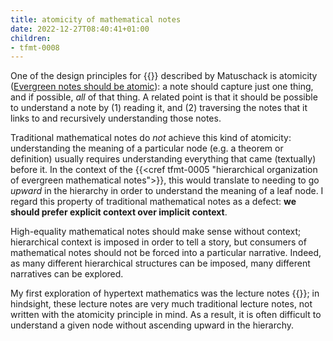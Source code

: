 ```yaml
---
title: atomicity of mathematical notes
date: 2022-12-27T08:40:41+01:00
children:
- tfmt-0008
---
```


One of the design principles for {{<cref tfmt-0003>}} described by Matuschack is atomicity ([Evergreen notes should be atomic](https://notes.andymatuschak.org/Evergreen_notes?stackedNotes=z4Rrmh17vMBbauEGnFPTZSK3UmdsGExLRfZz1)): a note should capture just one thing, and if possible, *all* of that thing. A related point is that it should be possible to understand a note by (1) reading it, and (2) traversing the notes that it links to and recursively understanding those notes.

Traditional mathematical notes do *not* achieve this kind of atomicity: understanding the meaning of a particular node (e.g. a theorem or definition) usually requires understanding everything that came (textually) before it. In the context of the {{<cref tfmt-0005 "hierarchical organization of evergreen mathematical notes">}}, this would translate to needing to go *upward* in the hierarchy in order to understand the meaning of a leaf node. I regard this property of traditional mathematical notes as a defect: **we should prefer explicit context over implicit context**.

High-equality mathematical notes should make sense without context; hierarchical context is imposed in order to tell a story, but consumers of mathematical notes should not be forced into a particular narrative. Indeed, as many different hierarchical structures can be imposed, many different narratives can be explored.

My first exploration of hypertext mathematics was the lecture notes {{<cref frct-003I>}}; in hindsight, these lecture notes are very much traditional lecture notes, not written with the atomicity principle in mind. As a result, it is often difficult to understand a given node without ascending upward in the hierarchy.

